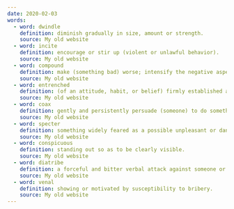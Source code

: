 ```yaml
---
date: 2020-02-03
words:
  - word: dwindle
    definition: diminish gradually in size, amount or strength.
    source: My old website
  - word: incite
    definition: encourage or stir up (violent or unlawful behavior).
    source: My old website
  - word: compound
    definition: make (something bad) worse; intensify the negative aspects of.
    source: My old website
  - word: entrenched
    definition: (of an attitude, habit, or belief) firmly established and difficult or unlikely to change; ingrained. 
    source: My old website
  - word: coax
    definition: gently and persistently persuade (someone) to do something.
    source: My old website
  - word: specter
    definition: something widely feared as a possible unpleasant or dangerous occurrence.
    source: My old website
  - word: conspicuous
    definition: standing out so as to be clearly visible.
    source: My old website
  - word: diatribe
    definition: a forceful and bitter verbal attack against someone or something.
    source: My old website
  - word: venal
    definition: showing or motivated by susceptibility to bribery.
    source: My old website
---
```

